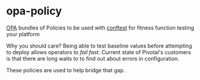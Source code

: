 # opa-policy
[OPA](https://www.openpolicyagent.org/) bundles of Policies to be used with [conftest](https://github.com/instrumenta/conftest) for fitness function testing your platform

Why you should care? Being able to test baseline values before attempting to deploy allows operators to *fail fast*. Current state of Pivotal's customers is that there are long waits to to find out about errors in configuration. 

These policies are used to help bridge that gap.